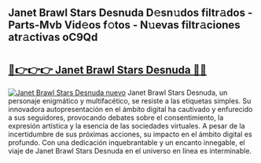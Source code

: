 ## Janet Brawl Stars Desnuda D𝚎sn𝚞dos filtr𝚊dos - Parts-Mvb Vid𝚎os f𝚘tos - N𝚞evas filtr𝚊ciones atr𝚊ctivas oC9Qd

# <h2><a href="http://mb6soo.tromn.icu/?c=Janet+Brawl+Stars+Desnuda">🔗👉👉👉 Janet Brawl Stars Desnuda 🔗🔗</a></h2>

[![Janet Brawl Stars Desnuda nuevo](https://i.imgur.com/pEAQMta.gif)](http://mb6soo.tromn.icu/?c=Janet+Brawl+Stars+Desnuda)
Janet Brawl Stars Desnuda, un personaje enigmático y multifacético, se resiste a las etiquetas simples. Su innovadora autopresentación en el ámbito digital ha cautivado y enfurecido a sus seguidores, provocando debates sobre el consentimiento, la expresión artística y la esencia de las sociedades virtuales. A pesar de la incertidumbre de sus próximas acciones, su impacto en el ámbito digital es profundo. Con una dedicación inquebrantable y un encanto innegable, el viaje de Janet Brawl Stars Desnuda en el universo en línea es interminable.
